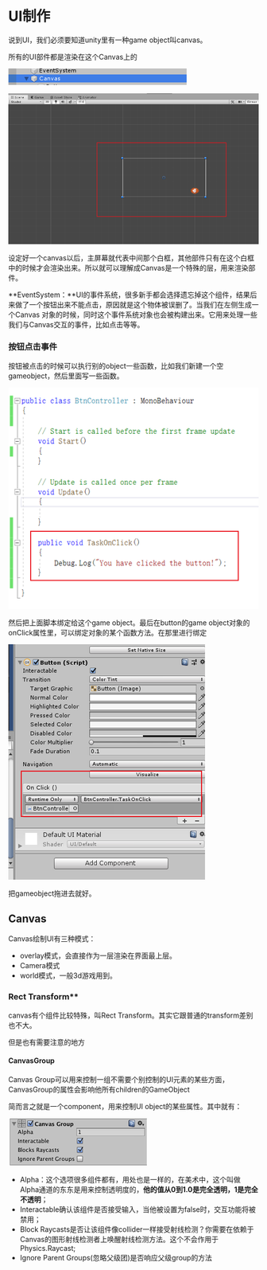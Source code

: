 # UI制作

说到UI，我们必须要知道unity里有一种game object叫canvas。

所有的UI部件都是渲染在这个Canvas上的

![1569306868781](image/1569306868781.png)

![1569306887757](image/1569306887757.png)

设定好一个canvas以后，主屏幕就代表中间那个白框，其他部件只有在这个白框中的时候才会渲染出来。所以就可以理解成Canvas是一个特殊的层，用来渲染部件。



**EventSystem：**UI的事件系统，很多新手都会选择遗忘掉这个组件，结果后来做了一个按钮出来不能点击，原因就是这个物体被误删了。当我们在左侧生成一个Canvas 对象的时候，同时这个事件系统对象也会被构建出来。它用来处理一些我们与Canvas交互的事件，比如点击等等。



### 按钮点击事件

按钮被点击的时候可以执行别的object一些函数，比如我们新建一个空gameobject，然后里面写一些函数。

![1569316110807](image/1569316110807.png)



然后把上面脚本绑定给这个game object。最后在button的game object对象的onClick属性里，可以绑定对象的某个函数方法。在那里进行绑定

![1569316315318](image/1569316315318.png)

把gameobject拖进去就好。



## Canvas

Canvas绘制UI有三种模式：

- overlay模式，会直接作为一层渲染在界面最上层。
- Camera模式
- world模式，一般3d游戏用到。

### Rect Transform**

canvas有个组件比较特殊，叫Rect Transform。其实它跟普通的transform差别也不大。

但是也有需要注意的地方



#### CanvasGroup

Canvas Group可以用来控制一组不需要个别控制的UI元素的某些方面，CanvasGroup的属性会影响他所有children的GameObject



简而言之就是一个component，用来控制UI object的某些属性。其中就有：

![img](image/0.png)

- Alpha：这个选项很多组件都有，用处也是一样的，在美术中，这个叫做Alpha通道的东东是用来控制透明度的，**他的值从0到1.0是完全透明，1是完全不透明**；
- Interactable确认该组件是否接受输入，当他被设置为false时，交互功能将被禁用；
- Block Raycasts是否让该组件像collider一样接受射线检测？你需要在依赖于Canvas的图形射线检测者上唤醒射线检测方法。这个不会作用于Physics.Raycast;
- Ignore Parent Groups(忽略父级团)是否响应父级group的方法

